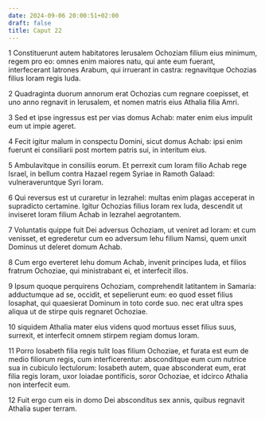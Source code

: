 ```yaml
---
date: 2024-09-06 20:00:51+02:00
draft: false
title: Caput 22
---
```





1 Constituerunt autem habitatores Ierusalem Ochoziam filium eius minimum, regem pro eo: omnes enim maiores natu, qui ante eum fuerant, interfecerant latrones Arabum, qui irruerant in castra: regnavitque Ochozias filius Ioram regis Iuda.

2 Quadraginta duorum annorum erat Ochozias cum regnare coepisset, et uno anno regnavit in Ierusalem, et nomen matris eius Athalia filia Amri.

3 Sed et ipse ingressus est per vias domus Achab: mater enim eius impulit eum ut impie ageret.

4 Fecit igitur malum in conspectu Domini, sicut domus Achab: ipsi enim fuerunt ei consiliarii post mortem patris sui, in interitum eius.

5 Ambulavitque in consiliis eorum. Et perrexit cum Ioram filio Achab rege Israel, in bellum contra Hazael regem Syriae in Ramoth Galaad: vulneraveruntque Syri Ioram.

6 Qui reversus est ut curaretur in Iezrahel: multas enim plagas acceperat in supradicto certamine. Igitur Ochozias filius Ioram rex Iuda, descendit ut inviseret Ioram filium Achab in Iezrahel aegrotantem.

7 Voluntatis quippe fuit Dei adversus Ochoziam, ut veniret ad Ioram: et cum venisset, et egrederetur cum eo adversum Iehu filium Namsi, quem unxit Dominus ut deleret domum Achab.

8 Cum ergo everteret Iehu domum Achab, invenit principes Iuda, et filios fratrum Ochoziae, qui ministrabant ei, et interfecit illos.

9 Ipsum quoque perquirens Ochoziam, comprehendit latitantem in Samaria: adductumque ad se, occidit, et sepelierunt eum: eo quod esset filius Iosaphat, qui quaesierat Dominum in toto corde suo. nec erat ultra spes aliqua ut de stirpe quis regnaret Ochoziae.

10 siquidem Athalia mater eius videns quod mortuus esset filius suus, surrexit, et interfecit omnem stirpem regiam domus Ioram.

11 Porro Iosabeth filia regis tulit Ioas filium Ochoziae, et furata est eum de medio filiorum regis, cum interficerentur: absconditque eum cum nutrice sua in cubiculo lectulorum: Iosabeth autem, quae absconderat eum, erat filia regis Ioram, uxor Ioiadae pontificis, soror Ochoziae, et idcirco Athalia non interfecit eum.

12 Fuit ergo cum eis in domo Dei absconditus sex annis, quibus regnavit Athalia super terram.

